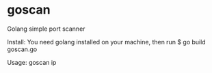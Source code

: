 # goscan
Golang simple port scanner

Install:
You need golang installed on your machine, then run 
$ go build goscan.go

Usage: goscan ip
